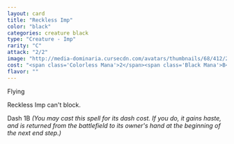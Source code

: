 ```yaml
---
layout: card
title: "Reckless Imp"
color: "black"
categories: creature black
type: "Creature - Imp"
rarity: "C"
attack: "2/2"
image: "http://media-dominaria.cursecdn.com/avatars/thumbnails/68/412/200/283/635618480246453341.png"
cost: "<span class='Colorless Mana'>2</span><span class='Black Mana'>B</span>"
flavor: ""
---
```


Flying

Reckless Imp can't block.

Dash <span class="tip mana-icon mana-colorless-01" title="1 Colorless Mana">1</span><span class="tip mana-icon mana-black" title="1 Black Mana">B</span> <em>(You may cast this spell for its dash cost. If you do, it gains haste, and is returned from the battlefield to its owner's hand at the beginning of the next end step.)</em>
